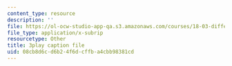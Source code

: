 ```yaml
---
content_type: resource
description: ''
file: https://ol-ocw-studio-app-qa.s3.amazonaws.com/courses/18-03-differential-equations-spring-2010/08cb8d6cd6b24f6dcffba4cbb98381cd_eyNm7XGJr4s.srt
file_type: application/x-subrip
resourcetype: Other
title: 3play caption file
uid: 08cb8d6c-d6b2-4f6d-cffb-a4cbb98381cd
---
```

